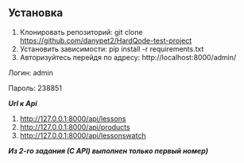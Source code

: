 

## Установка ##
1. Клонировать репозиторий: git clone https://github.com/danypet2/HardQode-test-project
2. Установить зависимости: pip install -r requirements.txt
3. Авторизуйтесь перейдя по адресу: http://localhost:8000/admin/

Логин: admin

Пароль: 238851


***Url к Api***
1. http://127.0.0.1:8000/api/lessons
2. http://127.0.0.1:8000/api/products
3. http://127.0.0.1:8000/api/lessonswatch

***Из 2-го задания (С API) выполнен только первый номер)***

